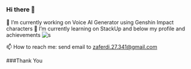 ### Hi there 👋

🔭 I’m currently working on Voice AI Generator using Genshin Impact characters
🌱 I’m currently learning on StackUp and below my profile and achievements
![s](https://github.com/riezaferdi/riezaferdi/assets/48113419/b663aab5-d7a0-4212-acee-db69b3ccb3a5)

📫 How to reach me: send email to zaferdi.27.341@gmail.com

###Thank You

<!--
**riezaferdi/riezaferdi** is a ✨ _special_ ✨ repository because its `README.md` (this file) appears on your GitHub profile.

Here are some ideas to get you started:

- 🔭 I’m currently working on ...
- 🌱 I’m currently learning ...
- 👯 I’m looking to collaborate on ...
- 🤔 I’m looking for help with ...
- 💬 Ask me about ...
- 📫 How to reach me: ...
- 😄 Pronouns: ...
- ⚡ Fun fact: ...
-->
